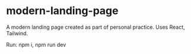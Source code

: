 # modern-landing-page

A modern landing page created as part of personal practice.
Uses React, Tailwind.

Run: npm i, npm run dev
